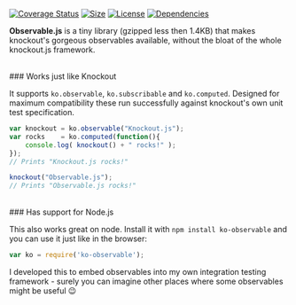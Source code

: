 [![Coverage Status](https://img.shields.io/badge/coverage-100%-brightgreen.png)](https://coveralls.io/r/fru/observable.js?branch=master)
[![Size](https://img.shields.io/badge/gzipped-1.4kb-brightgreen.png)](
https://coveralls.io/r/fru/observable.js?branch=master)
[![License](https://img.shields.io/badge/license-MIT-blue.png)](
https://coveralls.io/r/fru/observable.js?branch=master)
[![Dependencies](https://img.shields.io/badge/dependencies-none-brightgreen.png)](
https://coveralls.io/r/fru/observable.js?branch=master)

**Observable.js** is a tiny library (gzipped less then 1.4KB) that makes knockout's gorgeous observables available, without the bloat of the whole knockout.js framework. 

<br/>
### Works just like Knockout

It supports `ko.observable`, `ko.subscribable` and `ko.computed`. Designed for maximum compatibility these run successfully against knockout's own unit test specification.

```javascript
var knockout = ko.observable("Knockout.js");
var rocks    = ko.computed(function(){
    console.log( knockout() + " rocks!" );
});
// Prints "Knockout.js rocks!"

knockout("Observable.js");
// Prints "Observable.js rocks!"
```
<br/>
### Has support for Node.js

This also works great on node. Install it with `npm install ko-observable` and you can use it just like in the browser:

```javascript
var ko = require('ko-observable');
```

I developed this to embed observables into my own integration testing framework - surely you can imagine other places where some observables might be useful :wink:

